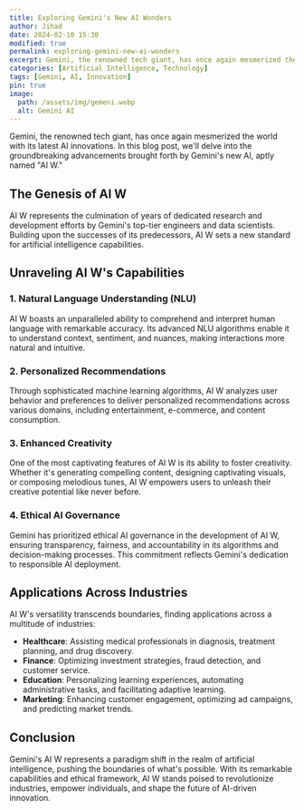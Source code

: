 ```yaml
---
title: Exploring Gemini's New AI Wonders
author: Jihad
date: 2024-02-10 15:30
modified: true
permalink: exploring-gemini-new-ai-wonders
excerpt: Gemini, the renowned tech giant, has once again mesmerized the world with its latest AI innovations. In this blog post, we'll delve into the groundbreaking advancements brought forth by Gemini's new AI.
categories: [Artificial Intelligence, Technology]
tags: [Gemini, AI, Innovation]
pin: true
image:
  path: /assets/img/gemeni.webp
  alt: Gemini AI 
---
```


Gemini, the renowned tech giant, has once again mesmerized the world with its latest AI innovations. In this blog post, we'll delve into the groundbreaking advancements brought forth by Gemini's new AI, aptly named "AI W."

## The Genesis of AI W

AI W represents the culmination of years of dedicated research and development efforts by Gemini's top-tier engineers and data scientists. Building upon the successes of its predecessors, AI W sets a new standard for artificial intelligence capabilities.

## Unraveling AI W's Capabilities

### 1. Natural Language Understanding (NLU)

AI W boasts an unparalleled ability to comprehend and interpret human language with remarkable accuracy. Its advanced NLU algorithms enable it to understand context, sentiment, and nuances, making interactions more natural and intuitive.

### 2. Personalized Recommendations

Through sophisticated machine learning algorithms, AI W analyzes user behavior and preferences to deliver personalized recommendations across various domains, including entertainment, e-commerce, and content consumption.

### 3. Enhanced Creativity

One of the most captivating features of AI W is its ability to foster creativity. Whether it's generating compelling content, designing captivating visuals, or composing melodious tunes, AI W empowers users to unleash their creative potential like never before.

### 4. Ethical AI Governance

Gemini has prioritized ethical AI governance in the development of AI W, ensuring transparency, fairness, and accountability in its algorithms and decision-making processes. This commitment reflects Gemini's dedication to responsible AI deployment.

## Applications Across Industries

AI W's versatility transcends boundaries, finding applications across a multitude of industries:

- **Healthcare**: Assisting medical professionals in diagnosis, treatment planning, and drug discovery.
- **Finance**: Optimizing investment strategies, fraud detection, and customer service.
- **Education**: Personalizing learning experiences, automating administrative tasks, and facilitating adaptive learning.
- **Marketing**: Enhancing customer engagement, optimizing ad campaigns, and predicting market trends.

## Conclusion

Gemini's AI W represents a paradigm shift in the realm of artificial intelligence, pushing the boundaries of what's possible. With its remarkable capabilities and ethical framework, AI W stands poised to revolutionize industries, empower individuals, and shape the future of AI-driven innovation.
